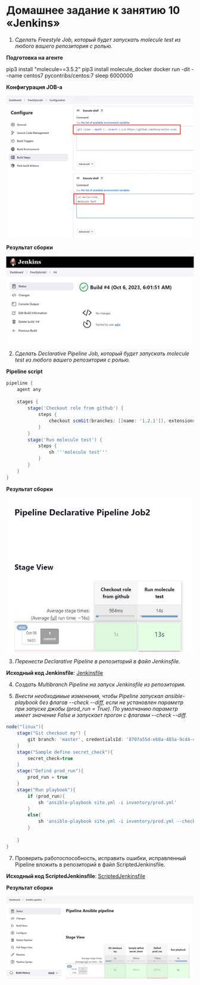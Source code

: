 # Домашнее задание к занятию 10 «Jenkins»

1. *Сделать Freestyle Job, который будет запускать molecule test из любого вашего репозитория с ролью.*

**Подготовка на агенте**

pip3 install "molecule==3.5.2"
pip3 install molecule_docker
docker run -dit --name centos7 pycontribs/centos:7 sleep 6000000

**Конфигурация JOB-а**

![cicd10-task1-1](./home_work/cicd_10/screenshots/Screenshot_1.png)

**Результат сборки**

![cicd10-task1-2](./home_work/cicd_10/screenshots/Screenshot_2.png)



2. *Сделать Declarative Pipeline Job, который будет запускать molecule test из любого вашего репозитория с ролью.*

**Pipeline script**

```Groovy
pipeline {
    agent any

    stages {
        stage('Checkout role from github') {
            steps {
                checkout scmGit(branches: [[name: '1.2.1']], extensions: [], userRemoteConfigs: [[url: 'https://github.com/bova/vector-role/']])
            }
        }
        stage('Run molecule test') {
            steps {
                sh '''molecule test'''
            }
        }
    }
}

```

**Результат сборки**

![cicd10-task2-1](./home_work/cicd_10/screenshots/Screenshot_3.png)


3. *Перенести Declarative Pipeline в репозиторий в файл Jenkinsfile.*

**Исходный код Jenkinsfile**: [Jenkinsfile](./home_work/cicd_10/task3/Jenkinsfile)


4. *Создать Multibranch Pipeline на запуск Jenkinsfile из репозитория.*


6. *Внести необходимые изменения, чтобы Pipeline запускал ansible-playbook без флагов --check --diff, если не установлен параметр при запуске джобы (prod_run = True). По умолчанию параметр имеет значение False и запускает прогон с флагами --check --diff.*

```Groovy
node("linux"){
    stage("Git checkout my") {
        git branch: 'master', credentialsId: '8707a55d-eb8a-485a-9cd4-47a0038ef384', url: 'git@github.com:aragastmatb/example-playbook.git'
    }
    stage("Sample define secret_check"){
        secret_check=true
    }
    stage("Defind prod_run"){
        prod_run = true
    }
    stage("Run playbook"){
        if (prod_run){
            sh 'ansible-playbook site.yml -i inventory/prod.yml'
        }
        else{ 
            sh 'ansible-playbook site.yml -i inventory/prod.yml --check --diff'
        }
        
    }
}
```


7. Проверить работоспособность, исправить ошибки, исправленный Pipeline вложить в репозиторий в файл ScriptedJenkinsfile.

**Исходный код ScriptedJenkinsfile**: [ScriptedJenkinsfile](./home_work/cicd_10/task7/ScriptedJenkinsfile)

**Результат сборки**

![cicd10-task7-1](./home_work/cicd_10/screenshots/Screenshot_7.png)
